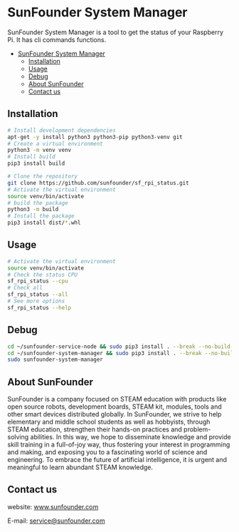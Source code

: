 # SunFounder System Manager

SunFounder System Manager is a tool to get the status of your Raspberry Pi. It has cli commands functions.

- [SunFounder System Manager](#sunfounder-system-manager)
  - [Installation](#installation)
  - [Usage](#usage)
  - [Debug](#debug)
  - [About SunFounder](#about-sunfounder)
  - [Contact us](#contact-us)


## Installation

```bash
# Install development dependencies
apt-get -y install python3 python3-pip python3-venv git
# Create a virtual environment
python3 -m venv venv
# Install build
pip3 install build

# Clone the repository
git clone https://github.com/sunfounder/sf_rpi_status.git
# Activate the virtual environment
source venv/bin/activate
# build the package
python3 -m build
# Install the package
pip3 install dist/*.whl
```

## Usage

```bash
# Activate the virtual environment
source venv/bin/activate
# Check the status CPU
sf_rpi_status --cpu
# Check all
sf_rpi_status --all
# See more options
sf_rpi_status --help
```

## Debug

```bash
cd ~/sunfounder-service-node && sudo pip3 install . --break --no-build-isolation
cd ~/sunfounder-system-manager && sudo pip3 install . --break --no-build-isolation --no-deps
sudo sunfounder-system-manager
```

## About SunFounder
SunFounder is a company focused on STEAM education with products like open source robots, development boards, STEAM kit, modules, tools and other smart devices distributed globally. In SunFounder, we strive to help elementary and middle school students as well as hobbyists, through STEAM education, strengthen their hands-on practices and problem-solving abilities. In this way, we hope to disseminate knowledge and provide skill training in a full-of-joy way, thus fostering your interest in programming and making, and exposing you to a fascinating world of science and engineering. To embrace the future of artificial intelligence, it is urgent and meaningful to learn abundant STEAM knowledge.

## Contact us
website:
    www.sunfounder.com

E-mail:
    service@sunfounder.com
